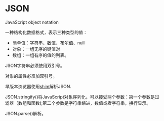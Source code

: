 # JSON

JavaScript object notation

一种结构化数据格式，表示三种类型的值：
+ 简单值：字符串、数值、布尔值、null
+ 对象：一组无序的键值对
+ 数组：一组有序的值的列表。

JSON字符串必须使用双引号。

对象的属性必须加双引号。

早版本浏览器使用[shim](https://github.com/douglascrockford/JSON-js)解析JSON.

JSON.stringify()将JavaScript对象序列化，可以接受两个参数：第一个参数是过滤器（数组和函数);第二个参数是字符串缩进，数值或者字符串，换行显示。

JSON.parse()解析。
